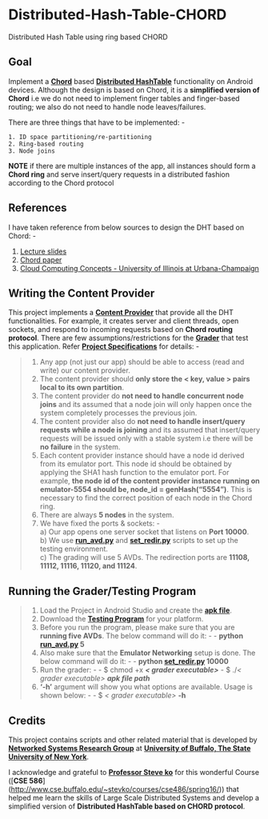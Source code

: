 # Distributed-Hash-Table-CHORD
Distributed Hash Table using ring based CHORD

Goal
------
Implement a [**Chord**](https://en.wikipedia.org/wiki/Chord_(peer-to-peer)) based [**Distributed HashTable**](https://en.wikipedia.org/wiki/Distributed_hash_table) functionality on Android devices. Although the design is based on Chord, it is a **simplified version of Chord** i.e we do not need to implement finger tables and finger-based routing; we also do not need to handle node leaves/failures.

There are three things that have to be implemented: - 
```
1. ID space partitioning/re-partitioning
2. Ring-based routing
3. Node joins
```

**NOTE**
if there are multiple instances of the app, all instances should form a **Chord ring** and serve insert/query requests in a distributed fashion according to the Chord protocol


References
---------------
I have taken reference from below sources to design the DHT based on Chord: -</br>
1. [Lecture slides](http://www.cse.buffalo.edu/~stevko/courses/cse486/spring16/lectures/14-dht.pdf)</br>
2. [Chord paper](http://www.cse.buffalo.edu/~stevko/courses/cse486/spring16/files/chord_sigcomm.pdf)</br>
3. [Cloud Computing Concepts - University of Illinois at Urbana-Champaign](https://www.coursera.org/learn/cloud-computing)


Writing the Content Provider
-----------------------------------------
This project implements a [**Content Provider**](https://developer.android.com/guide/topics/providers/content-providers.html) that provide all the DHT functionalities. For example, it creates server and client threads, open sockets, and respond to incoming requests based on **Chord routing protocol**. There are few assumptions/restrictions for the [**Grader**](https://github.com/ramanpreet1990/CSE_586_Simplified_Amazon_Dynamo/tree/master/Testing_Program) that test this application. Refer [**Project Specifications**](https://docs.google.com/document/d/154pUC7gd714noxwmuITNJztqQBYj5IimjaqzSgFTR3s/edit) for details: -

> 1. Any app (not just our app) should be able to access (read and write) our content provider.
> 2. The content provider should **only store the < key, value > pairs local to its own partition**.
> 3. The content provider do **not need to handle concurrent node joins** and its assumed that a node join will only happen once the system completely processes the previous join.
> 4. The content provider also do **not need to handle insert/query requests while a node is joining** and its assumed  that insert/query requests will be issued only with a stable system i.e there will be **no failure** in the system.
> 5. Each content provider instance should have a node id derived from its emulator port. This node id should be obtained by applying the SHA1 hash function to the emulator port. For example, **the node id of the content provider instance running on emulator-5554 should be, node_id = genHash(“5554”)**. This is necessary to find the correct position of each node in the Chord ring.
> 6. There are always **5 nodes** in the system.
> 7. We have fixed the ports & sockets: -</br>
	a) Our app opens one server socket that listens on **Port 10000**. </br>
	b) We use [**run_avd.py**](https://github.com/ramanpreet1990/CSE_586_Simplified_Amazon_Dynamo/blob/master/Scripts/run_avd.py) and [**set_redir.py**](https://github.com/ramanpreet1990/CSE_586_Simplified_Amazon_Dynamo/blob/master/Scripts/set_redir.py) scripts to set up the testing environment.</br>
	c) The grading will use 5 AVDs. The redirection ports are **11108, 11112, 11116, 11120, and 11124**.



Running the Grader/Testing Program
-----------------------------------------
> 1. Load the Project in Android Studio and create the [**apk file**](https://developer.android.com/studio/run/index.html).
> 2. Download  the [**Testing Program**](https://github.com/ramanpreet1990/CSE_586_Distributed_HashTable_CHORD/tree/master/Testing_Program) for your platform.
> 3. Before you run the program, please make sure that you are **running five AVDs**. The below command will do it: -
	- **python [run_avd.py](https://github.com/ramanpreet1990/CSE_586_Simplified_Amazon_Dynamo/blob/master/Scripts/run_avd.py) 5**
> 4. Also make sure that the **Emulator Networking** setup is done. The below command will do it: -
	- **python [set_redir.py](https://github.com/ramanpreet1990/CSE_586_Simplified_Amazon_Dynamo/blob/master/Scripts/set_redir.py) 10000**
> 5.  Run the grader: -
	- $ chmod +x ***< grader executable>***
	- $ ./*< grader executable>* ***apk file path***
> 6. **‘-h’** argument will show you what options are available. Usage is shown below: -
	-  $ *< grader executable>*  **-h**


Credits
-------
This project contains scripts and other related material that is developed by [**Networked Systems Research Group**](https://nsr.cse.buffalo.edu) at **[University of Buffalo, The State University of New York](http://www.cse.buffalo.edu)**.

I acknowledge and grateful to [**Professor Steve ko**](https://nsr.cse.buffalo.edu/?page_id=272) for this wonderful Course ([**CSE 586**] (http://www.cse.buffalo.edu/~stevko/courses/cse486/spring16/)) that helped me learn the skills of Large Scale Distributed Systems and develop a simplified version of **Distributed HashTable based on CHORD protocol**.
